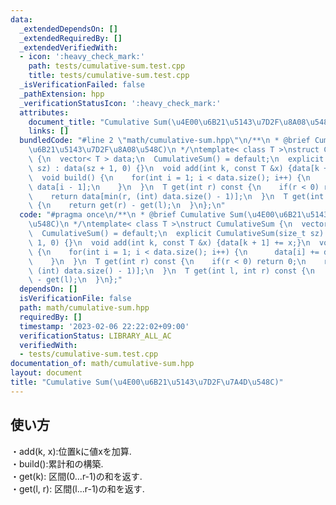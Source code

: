 ```yaml
---
data:
  _extendedDependsOn: []
  _extendedRequiredBy: []
  _extendedVerifiedWith:
  - icon: ':heavy_check_mark:'
    path: tests/cumulative-sum.test.cpp
    title: tests/cumulative-sum.test.cpp
  _isVerificationFailed: false
  _pathExtension: hpp
  _verificationStatusIcon: ':heavy_check_mark:'
  attributes:
    document_title: "Cumulative Sum(\u4E00\u6B21\u5143\u7D2F\u8A08\u548C)"
    links: []
  bundledCode: "#line 2 \"math/cumulative-sum.hpp\"\n/**\n * @brief Cumulative Sum(\u4E00\
    \u6B21\u5143\u7D2F\u8A08\u548C)\n */\ntemplate< class T >\nstruct CumulativeSum\
    \ {\n  vector< T > data;\n  CumulativeSum() = default;\n  explicit CumulativeSum(size_t\
    \ sz) : data(sz + 1, 0) {}\n  void add(int k, const T &x) {data[k + 1] += x;}\n\
    \  void build() {\n    for(int i = 1; i < data.size(); i++) {\n      data[i] +=\
    \ data[i - 1];\n    }\n  }\n  T get(int r) const {\n    if(r < 0) return 0;\n\
    \    return data[min(r, (int) data.size() - 1)];\n  }\n  T get(int l, int r) const\
    \ {\n    return get(r) - get(l);\n  }\n};\n"
  code: "#pragma once\n/**\n * @brief Cumulative Sum(\u4E00\u6B21\u5143\u7D2F\u8A08\
    \u548C)\n */\ntemplate< class T >\nstruct CumulativeSum {\n  vector< T > data;\n\
    \  CumulativeSum() = default;\n  explicit CumulativeSum(size_t sz) : data(sz +\
    \ 1, 0) {}\n  void add(int k, const T &x) {data[k + 1] += x;}\n  void build()\
    \ {\n    for(int i = 1; i < data.size(); i++) {\n      data[i] += data[i - 1];\n\
    \    }\n  }\n  T get(int r) const {\n    if(r < 0) return 0;\n    return data[min(r,\
    \ (int) data.size() - 1)];\n  }\n  T get(int l, int r) const {\n    return get(r)\
    \ - get(l);\n  }\n};"
  dependsOn: []
  isVerificationFile: false
  path: math/cumulative-sum.hpp
  requiredBy: []
  timestamp: '2023-02-06 22:22:02+09:00'
  verificationStatus: LIBRARY_ALL_AC
  verifiedWith:
  - tests/cumulative-sum.test.cpp
documentation_of: math/cumulative-sum.hpp
layout: document
title: "Cumulative Sum(\u4E00\u6B21\u5143\u7D2F\u7A4D\u548C)"
---
```


## 使い方

・add(k, x):位置kに値xを加算.<br>
・build():累計和の構築.<br>
・get(k): 区間(0...r-1)の和を返す.<br>
・get(l, r): 区間(l...r-1)の和を返す.<br>